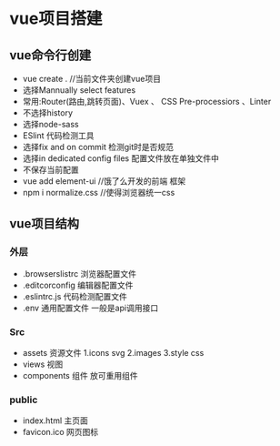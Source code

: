 <!--
 * @Description: 
 * @Version: 2.0
 * @Autor: 葛璐豪
 * @Date: 2020-10-04 21:55:47
 * @LastEditors: Seven
 * @LastEditTime: 2020-10-06 15:51:49
-->
# vue项目搭建

## vue命令行创建

- vue create .   //当前文件夹创建vue项目
- 选择Mannually select features 
- 常用:Router(路由,跳转页面)、Vuex 、 CSS Pre-processiors 、Linter
- 不选择history
- 选择node-sass
- ESlint 代码检测工具 
- 选择fix and on commit 检测git时是否规范
- 选择in dedicated config files 配置文件放在单独文件中
- 不保存当前配置
- vue add element-ui  //饿了么开发的前端
框架
- npm i normalize.css //使得浏览器统一css
## vue项目结构

### 外层
- .browserslistrc 浏览器配置文件
- .editcorconfig 编辑器配置文件
- .eslintrc.js 代码检测配置文件
- .env  通用配置文件 一般是api调用接口
### Src
- assets 资源文件
   1.icons  svg
   2.images 
   3.style css
- views 视图
- components 组件 放可重用组件
### public
- index.html 主页面
- favicon.ico 网页图标